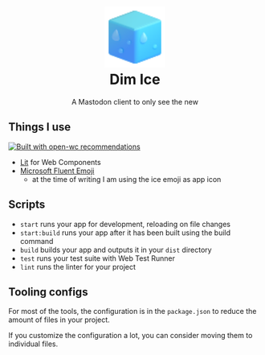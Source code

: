 <h1 align="center" style="border-bottom: none">
    <a href="https://github.com/SantaClaas/dim-ice" target="_blank"><img alt="Dim Ice logo" width="120px" src="https://raw.githubusercontent.com/microsoft/fluentui-emoji/dfb5c3b7b10e20878a3fee6e3b05660e4d3bd9d5/assets/Ice/Color/ice_color.svg"></a><br>Dim Ice
</h1>
<p align="center">A Mastodon client to only see the new</p>

## Things I use

[![Built with open-wc recommendations](https://img.shields.io/badge/built%20with-open--wc-blue.svg)](https://github.com/open-wc)

- [Lit](https://lit.dev) for Web Components
- [Microsoft Fluent Emoji](https://github.com/microsoft/fluentui-emoji)
  - at the time of writing I am using the ice emoji as app icon

## Scripts

- `start` runs your app for development, reloading on file changes
- `start:build` runs your app after it has been built using the build command
- `build` builds your app and outputs it in your `dist` directory
- `test` runs your test suite with Web Test Runner
- `lint` runs the linter for your project

## Tooling configs

For most of the tools, the configuration is in the `package.json` to reduce the amount of files in your project.

If you customize the configuration a lot, you can consider moving them to individual files.
